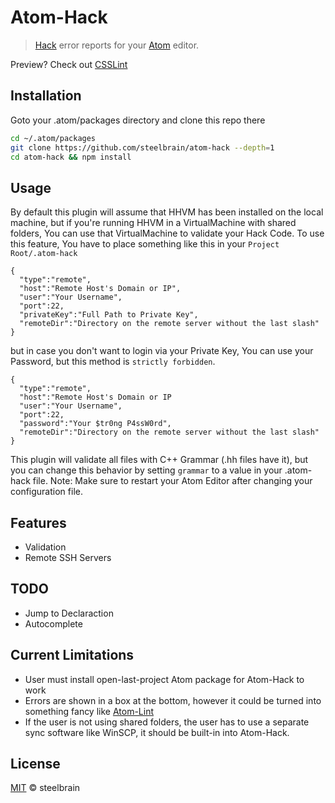 # Atom-Hack

> [Hack](https://github.com/facebook/hhvm) error reports for your [Atom](http://atom.io) editor.

Preview? Check out [CSSLint](https://github.com/tcarlsen/atom-csslint)

## Installation

Goto your .atom/packages directory and clone this repo there

```bash
cd ~/.atom/packages
git clone https://github.com/steelbrain/atom-hack --depth=1
cd atom-hack && npm install
```

## Usage

By default this plugin will assume that HHVM has been installed on the local machine, but if you're running HHVM in a VirtualMachine with shared folders, You can use that VirtualMachine to validate your Hack Code. To use this feature, You have to place something like this in your `Project Root/.atom-hack`
```
{
  "type":"remote",
  "host":"Remote Host's Domain or IP",
  "user":"Your Username",
  "port":22,
  "privateKey":"Full Path to Private Key",
  "remoteDir":"Directory on the remote server without the last slash"
}
```
but in case you don't want to login via your Private Key, You can use your Password, but this method is `strictly forbidden`.
```
{
  "type":"remote",
  "host":"Remote Host's Domain or IP
  "user":"Your Username",
  "port":22,
  "password":"Your $tr0ng P4ssW0rd",
  "remoteDir":"Directory on the remote server without the last slash"
}
```
This plugin will validate all files with C++ Grammar (.hh files have it), but you can change this behavior by setting `grammar` to a value in your .atom-hack file.
Note: Make sure to restart your Atom Editor after changing your configuration file.

## Features

 * Validation
 * Remote SSH Servers

## TODO

 * Jump to Declaraction
 * Autocomplete

## Current Limitations
* User must install open-last-project Atom package for Atom-Hack to work
* Errors are shown in a box at the bottom, however it could be turned into something fancy like [Atom-Lint](https://atom.io/packages/atom-lint)
* If the user is not using shared folders, the user has to use a separate sync software like WinSCP, it should be built-in into Atom-Hack.

## License

[MIT](http://opensource.org/licenses/MIT) © steelbrain

